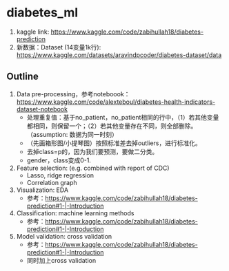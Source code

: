 # diabetes_ml

1. kaggle link: https://www.kaggle.com/code/zabihullah18/diabetes-prediction
2. 新数据：Dataset (14变量1k行): https://www.kaggle.com/datasets/aravindpcoder/diabetes-dataset/data 

## Outline

1. Data pre-processing，参考noteboook：https://www.kaggle.com/code/alexteboul/diabetes-health-indicators-dataset-notebook
   - 处理重复值：基于no_patient，no_patient相同的行中，（1）若其他变量都相同，则保留一个；（2）若其他变量存在不同，则全部删除。（assumption: 数据为同一时刻）
   - （先画箱形图/小提琴图）按照标准差去掉outliers，进行标准化。
   - 去掉class=p的，因为我们要预测，要做二分类。
   - gender，class变成0-1.
2. Feature selection: (e.g. combined with report of CDC)
   - Lasso, ridge regression
   - Correlation graph
3. Visualization: EDA
   - 参考：https://www.kaggle.com/code/zabihullah18/diabetes-prediction#1-|-Introduction
4. Classification: machine learning methods
   - 参考：https://www.kaggle.com/code/zabihullah18/diabetes-prediction#1-|-Introduction
5. Model validation: cross validation
   - 参考：https://www.kaggle.com/code/zabihullah18/diabetes-prediction#1-|-Introduction
   - 同时加上cross validation
